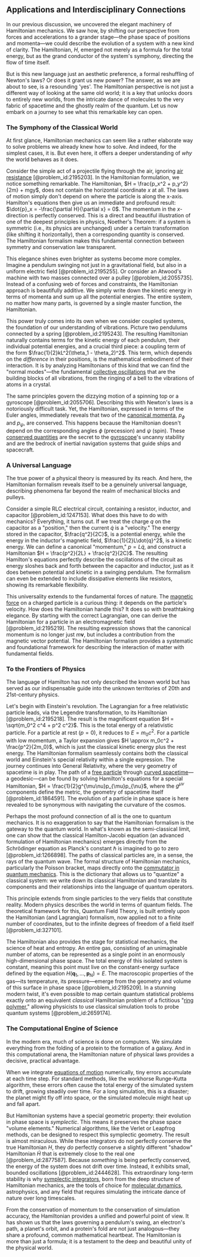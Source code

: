 ## Applications and Interdisciplinary Connections

In our previous discussion, we uncovered the elegant machinery of Hamiltonian mechanics. We saw how, by shifting our perspective from forces and accelerations to a grander stage—the phase space of positions and momenta—we could describe the evolution of a system with a new kind of clarity. The Hamiltonian, $H$, emerged not merely as a formula for the total energy, but as the grand conductor of the system's symphony, directing the flow of time itself.

But is this new language just an aesthetic preference, a formal reshuffling of Newton's laws? Or does it grant us new power? The answer, as we are about to see, is a resounding 'yes'. The Hamiltonian perspective is not just a different way of looking at the same old world; it is a key that unlocks doors to entirely new worlds, from the intricate dance of molecules to the very fabric of spacetime and the ghostly realm of the quantum. Let us now embark on a journey to see what this remarkable key can open.

### The Symphony of the Classical World

At first glance, Hamiltonian mechanics can seem like a rather elaborate way to solve problems we already knew how to solve. And indeed, for the simplest cases, it is. But even here, it offers a deeper understanding of *why* the world behaves as it does.

Consider the simple act of a projectile flying through the air, ignoring [air resistance](@article_id:168470) [@problem_id:2195203]. In the Hamiltonian formulation, we notice something remarkable. The Hamiltonian, $H = \frac{p_x^2 + p_y^2}{2m} + mgy$, does not contain the horizontal coordinate $x$ at all. The laws of motion simply don't depend on where the particle is along the x-axis. Hamilton's equations then give us an immediate and profound result: $\dot{p}_x = -\frac{\partial H}{\partial x} = 0$. The momentum in the $x$-direction is perfectly conserved. This is a direct and beautiful illustration of one of the deepest principles in physics, Noether's Theorem: if a system is symmetric (i.e., its physics are unchanged) under a certain transformation (like shifting it horizontally), then a corresponding quantity is conserved. The Hamiltonian formalism makes this fundamental connection between symmetry and conservation law transparent.

This elegance shines even brighter as systems become more complex. Imagine a pendulum swinging not just in a gravitational field, but also in a uniform electric field [@problem_id:2195255]. Or consider an Atwood's machine with two masses connected over a pulley [@problem_id:2055735]. Instead of a confusing web of forces and constraints, the Hamiltonian approach is beautifully additive. We simply write down the kinetic energy in terms of momenta and sum up all the potential energies. The entire system, no matter how many parts, is governed by a single master function, the Hamiltonian.

This power truly comes into its own when we consider coupled systems, the foundation of our understanding of vibrations. Picture two pendulums connected by a spring [@problem_id:2195243]. The resulting Hamiltonian naturally contains terms for the kinetic energy of each pendulum, their individual potential energies, and a crucial third piece: a coupling term of the form $\frac{1}{2}kL^2(\theta_1 - \theta_2)^2$. This term, which depends on the *difference* in their positions, is the mathematical embodiment of their interaction. It is by analyzing Hamiltonians of this kind that we can find the "normal modes"—the fundamental [collective oscillations](@article_id:158479) that are the building blocks of all vibrations, from the ringing of a bell to the vibrations of atoms in a crystal.

The same principles govern the dizzying motion of a spinning top or a gyroscope [@problem_id:2055706]. Describing this with Newton's laws is a notoriously difficult task. Yet, the Hamiltonian, expressed in terms of the Euler angles, immediately reveals that two of the [canonical momenta](@article_id:149715), $p_\phi$ and $p_\psi$, are conserved. This happens because the Hamiltonian doesn't depend on the corresponding angles $\phi$ (precession) and $\psi$ (spin). These [conserved quantities](@article_id:148009) are the secret to the [gyroscope](@article_id:172456)'s uncanny stability and are the bedrock of inertial navigation systems that guide ships and spacecraft.

### A Universal Language

The true power of a physical theory is measured by its reach. And here, the Hamiltonian formalism reveals itself to be a genuinely universal language, describing phenomena far beyond the realm of mechanical blocks and pulleys.

Consider a simple RLC electrical circuit, containing a resistor, inductor, and capacitor [@problem_id:1247153]. What does this have to do with mechanics? Everything, it turns out. If we treat the charge $q$ on the capacitor as a "position," then the current $\dot{q}$ is a "velocity." The energy stored in the capacitor, $\frac{q^2}{2C}$, is a potential energy, while the energy in the inductor's magnetic field, $\frac{1}{2}L\dot{q}^2$, is a kinetic energy. We can define a canonical "momentum," $p = L\dot{q}$, and construct a Hamiltonian $H = \frac{p^2}{2L} + \frac{q^2}{2C}$. The resulting Hamilton's equations perfectly describe the oscillations of the circuit as energy sloshes back and forth between the capacitor and inductor, just as it does between potential and kinetic in a swinging pendulum. The formalism can even be extended to include dissipative elements like resistors, showing its remarkable flexibility.

This universality extends to the fundamental forces of nature. The [magnetic force](@article_id:184846) on a charged particle is a curious thing: it depends on the particle's velocity. How does the Hamiltonian handle this? It does so with breathtaking elegance. By starting with the correct Lagrangian, one can derive the Hamiltonian for a particle in an electromagnetic field [@problem_id:2195219]. The resulting expression shows that the canonical momentum is no longer just $m\mathbf{v}$, but includes a contribution from the magnetic vector potential. The Hamiltonian formalism provides a systematic and foundational framework for describing the interaction of matter with fundamental fields.

### To the Frontiers of Physics

The language of Hamilton has not only described the known world but has served as our indispensable guide into the unknown territories of 20th and 21st-century physics.

Let's begin with Einstein's revolution. The Lagrangian for a free relativistic particle leads, via the Legendre transformation, to its Hamiltonian [@problem_id:2195218]. The result is the magnificent equation $H = \sqrt{m_0^2 c^4 + p^2 c^2}$. This is the total energy of a relativistic particle. For a particle at rest ($p=0$), it reduces to $E=m_0c^2$. For a particle with low momentum, a Taylor expansion gives $H \approx m_0c^2 + \frac{p^2}{2m_0}$, which is just the classical kinetic energy plus the rest energy. The Hamiltonian formalism seamlessly contains both the classical world and Einstein's special relativity within a single expression. The journey continues into General Relativity, where the very geometry of spacetime is in play. The path of a [free particle](@article_id:167125) through [curved spacetime](@article_id:184444)—a geodesic—can be found by solving Hamilton's equations for a special Hamiltonian, $H = \frac{1}{2}g^{\mu\nu}p_{\mu}p_{\nu}$, where the $g^{\mu\nu}$ components define the metric, the geometry of spacetime itself [@problem_id:1864591]. The evolution of a particle in phase space is here revealed to be synonymous with navigating the curvature of the cosmos.

Perhaps the most profound connection of all is the one to quantum mechanics. It is no exaggeration to say that the Hamiltonian formalism is the gateway to the quantum world. In what's known as the semi-classical limit, one can show that the classical Hamilton-Jacobi equation (an advanced formulation of Hamiltonian mechanics) emerges directly from the Schrödinger equation as Planck's constant $\hbar$ is imagined to go to zero [@problem_id:1266898]. The paths of classical particles are, in a sense, the rays of the quantum wave. The formal structure of Hamiltonian mechanics, particularly the Poisson bracket, maps directly onto the [commutator in quantum mechanics](@article_id:152403). This is the dictionary that allows us to "quantize" a classical system: we write down its classical Hamiltonian and translate its components and their relationships into the language of quantum operators.

This principle extends from single particles to the very fields that constitute reality. Modern physics describes the world in terms of quantum fields. The theoretical framework for this, Quantum Field Theory, is built entirely upon the Hamiltonian (and Lagrangian) formalism, now applied not to a finite number of coordinates, but to the infinite degrees of freedom of a field itself [@problem_id:327101].

The Hamiltonian also provides the stage for statistical mechanics, the science of heat and entropy. An entire gas, consisting of an unimaginable number of atoms, can be represented as a single point in an enormously high-dimensional phase space. The total energy of this isolated system is constant, meaning this point must live on the constant-energy surface defined by the equation $H(\mathbf{q}_1, \dots, \mathbf{p}_N) = E$. The macroscopic properties of the gas—its temperature, its pressure—emerge from the geometry and volume of this surface in phase space [@problem_id:2195209]. In a stunning modern twist, it's even possible to map certain quantum statistical problems exactly onto an equivalent *classical* Hamiltonian problem of a fictitious "[ring polymer](@article_id:147268)," allowing physicists to use classical simulation tools to probe quantum systems [@problem_id:2659174].

### The Computational Engine of Science

In the modern era, much of science is done on computers. We simulate everything from the folding of a protein to the formation of a galaxy. And in this computational arena, the Hamiltonian nature of physical laws provides a decisive, practical advantage.

When we integrate [equations of motion](@article_id:170226) numerically, tiny errors accumulate at each time step. For standard methods, like the workhorse Runge-Kutta algorithm, these errors often cause the total energy of the simulated system to drift, growing steadily over time. For a long simulation, this is a disaster; the planet might fly off into space, or the simulated molecule might heat up and fall apart.

But Hamiltonian systems have a special geometric property: their evolution in phase space is *symplectic*. This means it preserves the phase space "volume elements." Numerical algorithms, like the Verlet or Leapfrog methods, can be designed to respect this symplectic geometry. The result is almost miraculous. While these integrators do not perfectly conserve the true Hamiltonian $H$, they *do* perfectly conserve a slightly different "shadow" Hamiltonian $\widetilde{H}$ that is extremely close to the real one [@problem_id:2877587]. Because *something* is being perfectly conserved, the energy of the system does not drift over time. Instead, it exhibits small, bounded oscillations [@problem_id:2444628]. This extraordinary long-term stability is why [symplectic integrators](@article_id:146059), born from the deep structure of Hamiltonian mechanics, are the tools of choice for [molecular dynamics](@article_id:146789), astrophysics, and any field that requires simulating the intricate dance of nature over long timescales.

From the conservation of momentum to the conservation of simulation accuracy, the Hamiltonian provides a unified and powerful point of view. It has shown us that the laws governing a pendulum's swing, an electron's path, a planet's orbit, and a protein's fold are not just analogous—they share a profound, common mathematical heartbeat. The Hamiltonian is more than just a formula; it is a testament to the deep and beautiful unity of the physical world.